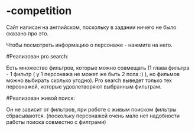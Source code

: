 # -competition

Сайт написан на английском, поскольку в задании ничего не было сказано про это. 

Чтобы посмотреть информацию о персонаже - нажмите на него.

#Реализован pro search:
  
  Есть множество фильтров, которые можно совмещать (1 глава фильтра - 1 фильтр ( у 1 персонажа не может же быть 2 пола :) ), но фильмов можно выбирать сколько угодно).
  Pro search выведет только тех персонажей, которые удовлетворяют выбранным фильтрам.

#Реализован живой поиск:

  Он не зависит от фильтров, при роботе с живым поиском фильтры сбрасываются. (поскольку персонажей очень мало нет надобности работы поиска совместно с филтрами)
